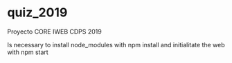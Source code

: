 # quiz_2019
Proyecto CORE IWEB CDPS 2019

Is necessary to install node_modules with npm install and initialitate the web with npm start
